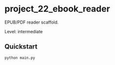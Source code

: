 # project_22_ebook_reader

EPUB/PDF reader scaffold.

Level: intermediate

## Quickstart

```bash
python main.py
```
